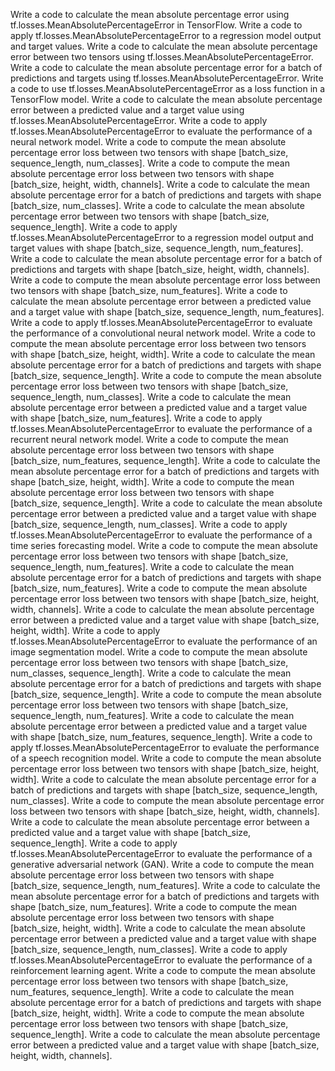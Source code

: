 Write a code to calculate the mean absolute percentage error using tf.losses.MeanAbsolutePercentageError in TensorFlow.
Write a code to apply tf.losses.MeanAbsolutePercentageError to a regression model output and target values.
Write a code to calculate the mean absolute percentage error between two tensors using tf.losses.MeanAbsolutePercentageError.
Write a code to calculate the mean absolute percentage error for a batch of predictions and targets using tf.losses.MeanAbsolutePercentageError.
Write a code to use tf.losses.MeanAbsolutePercentageError as a loss function in a TensorFlow model.
Write a code to calculate the mean absolute percentage error between a predicted value and a target value using tf.losses.MeanAbsolutePercentageError.
Write a code to apply tf.losses.MeanAbsolutePercentageError to evaluate the performance of a neural network model.
Write a code to compute the mean absolute percentage error loss between two tensors with shape [batch_size, sequence_length, num_classes].
Write a code to compute the mean absolute percentage error loss between two tensors with shape [batch_size, height, width, channels].
Write a code to calculate the mean absolute percentage error for a batch of predictions and targets with shape [batch_size, num_classes].
Write a code to calculate the mean absolute percentage error between two tensors with shape [batch_size, sequence_length].
Write a code to apply tf.losses.MeanAbsolutePercentageError to a regression model output and target values with shape [batch_size, sequence_length, num_features].
Write a code to calculate the mean absolute percentage error for a batch of predictions and targets with shape [batch_size, height, width, channels].
Write a code to compute the mean absolute percentage error loss between two tensors with shape [batch_size, num_features].
Write a code to calculate the mean absolute percentage error between a predicted value and a target value with shape [batch_size, sequence_length, num_features].
Write a code to apply tf.losses.MeanAbsolutePercentageError to evaluate the performance of a convolutional neural network model.
Write a code to compute the mean absolute percentage error loss between two tensors with shape [batch_size, height, width].
Write a code to calculate the mean absolute percentage error for a batch of predictions and targets with shape [batch_size, sequence_length].
Write a code to compute the mean absolute percentage error loss between two tensors with shape [batch_size, sequence_length, num_classes].
Write a code to calculate the mean absolute percentage error between a predicted value and a target value with shape [batch_size, num_features].
Write a code to apply tf.losses.MeanAbsolutePercentageError to evaluate the performance of a recurrent neural network model.
Write a code to compute the mean absolute percentage error loss between two tensors with shape [batch_size, num_features, sequence_length].
Write a code to calculate the mean absolute percentage error for a batch of predictions and targets with shape [batch_size, height, width].
Write a code to compute the mean absolute percentage error loss between two tensors with shape [batch_size, sequence_length].
Write a code to calculate the mean absolute percentage error between a predicted value and a target value with shape [batch_size, sequence_length, num_classes].
Write a code to apply tf.losses.MeanAbsolutePercentageError to evaluate the performance of a time series forecasting model.
Write a code to compute the mean absolute percentage error loss between two tensors with shape [batch_size, sequence_length, num_features].
Write a code to calculate the mean absolute percentage error for a batch of predictions and targets with shape [batch_size, num_features].
Write a code to compute the mean absolute percentage error loss between two tensors with shape [batch_size, height, width, channels].
Write a code to calculate the mean absolute percentage error between a predicted value and a target value with shape [batch_size, height, width].
Write a code to apply tf.losses.MeanAbsolutePercentageError to evaluate the performance of an image segmentation model.
Write a code to compute the mean absolute percentage error loss between two tensors with shape [batch_size, num_classes, sequence_length].
Write a code to calculate the mean absolute percentage error for a batch of predictions and targets with shape [batch_size, sequence_length].
Write a code to compute the mean absolute percentage error loss between two tensors with shape [batch_size, sequence_length, num_features].
Write a code to calculate the mean absolute percentage error between a predicted value and a target value with shape [batch_size, num_features, sequence_length].
Write a code to apply tf.losses.MeanAbsolutePercentageError to evaluate the performance of a speech recognition model.
Write a code to compute the mean absolute percentage error loss between two tensors with shape [batch_size, height, width].
Write a code to calculate the mean absolute percentage error for a batch of predictions and targets with shape [batch_size, sequence_length, num_classes].
Write a code to compute the mean absolute percentage error loss between two tensors with shape [batch_size, height, width, channels].
Write a code to calculate the mean absolute percentage error between a predicted value and a target value with shape [batch_size, sequence_length].
Write a code to apply tf.losses.MeanAbsolutePercentageError to evaluate the performance of a generative adversarial network (GAN).
Write a code to compute the mean absolute percentage error loss between two tensors with shape [batch_size, sequence_length, num_features].
Write a code to calculate the mean absolute percentage error for a batch of predictions and targets with shape [batch_size, num_features].
Write a code to compute the mean absolute percentage error loss between two tensors with shape [batch_size, height, width].
Write a code to calculate the mean absolute percentage error between a predicted value and a target value with shape [batch_size, sequence_length, num_classes].
Write a code to apply tf.losses.MeanAbsolutePercentageError to evaluate the performance of a reinforcement learning agent.
Write a code to compute the mean absolute percentage error loss between two tensors with shape [batch_size, num_features, sequence_length].
Write a code to calculate the mean absolute percentage error for a batch of predictions and targets with shape [batch_size, height, width].
Write a code to compute the mean absolute percentage error loss between two tensors with shape [batch_size, sequence_length].
Write a code to calculate the mean absolute percentage error between a predicted value and a target value with shape [batch_size, height, width, channels].